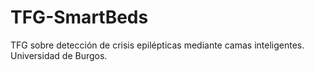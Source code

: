 # TFG-SmartBeds
TFG sobre detección de crisis epilépticas mediante camas inteligentes. Universidad de Burgos. 


